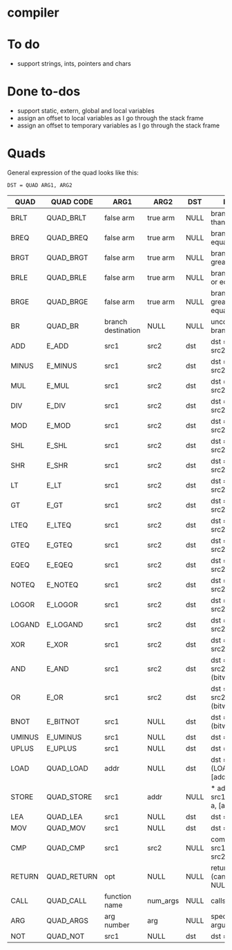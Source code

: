 # compiler

# To do

* support strings, ints, pointers and chars

# Done to-dos

* support static, extern, global and local variables
* assign an offset to local variables as I go through the stack frame
* assign an offset to temporary variables as I go through the stack frame

# Quads

General expression of the quad looks like this:

`DST = QUAD ARG1, ARG2`

| QUAD | QUAD CODE  | ARG1               | ARG2     | DST  | NOTE                            | DONE? |
|------|------------|--------------------|----------|------|---------------------------------|-------|
|BRLT  |QUAD\_BRLT  | false arm          | true arm | NULL | branch if less than             |Y      |
|BREQ  |QUAD\_BREQ  | false arm          | true arm | NULL | branch if equal to              |Y      |
|BRGT  |QUAD\_BRGT  | false arm          | true arm | NULL | branch if greater than          |Y      |
|BRLE  |QUAD\_BRLE  | false arm          | true arm | NULL | branch if less or equal to      |Y      |
|BRGE  |QUAD\_BRGE  | false arm          | true arm | NULL | branch if greater or equal to   |Y      |
|BR    |QUAD\_BR    | branch destination | NULL     | NULL | unconditional branch            |Y      |
|ADD   |E\_ADD      | src1               | src2     | dst  | dst = src1 + src2               |N      |
|MINUS |E\_MINUS    | src1               | src2     | dst  | dst = src1 - src2               |N      |
|MUL   |E\_MUL      | src1               | src2     | dst  | dst = src1 * src2               |N      |
|DIV   |E\_DIV      | src1               | src2     | dst  | dst = src1 / src2               |N      |
|MOD   |E\_MOD      | src1               | src2     | dst  | dst = src1 % src2               |N      |
|SHL   |E\_SHL      | src1               | src2     | dst  | dst = src1 << src2              |N      |
|SHR   |E\_SHR      | src1               | src2     | dst  | dst = src1 >> src2              |N      |
|LT    |E\_LT       | src1               | src2     | dst  | dst = src1 < src2               |N      |
|GT    |E\_GT       | src1               | src2     | dst  | dst = src1 > src2               |N      |
|LTEQ  |E\_LTEQ     | src1               | src2     | dst  | dst = src1 <= src2              |N      |
|GTEQ  |E\_GTEQ     | src1               | src2     | dst  | dst = src1 >= src2              |N      |
|EQEQ  |E\_EQEQ     | src1               | src2     | dst  | dst = src1 == src2              |N      |
|NOTEQ |E\_NOTEQ    | src1               | src2     | dst  | dst = src1 != src2              |N      |
|LOGOR |E\_LOGOR    | src1               | src2     | dst  | dst = src1 \|\| src2 (logical)    |N      |
|LOGAND|E\_LOGAND   | src1               | src2     | dst  | dst = src1 && src2 (logical)    |N      |
|XOR   |E\_XOR      | src1               | src2     | dst  | dst = src1 ^ src2               |N      |
|AND   |E\_AND      | src1               | src2     | dst  | dst = src1 & src2 (bitwise)     |N      |
|OR    |E\_OR       | src1               | src2     | dst  | dst = src1 \| src2 (bitwise)     |N      |
|BNOT  |E\_BITNOT   | src1               | NULL     | dst  | dst = ~src1       (bitwise)     |N      |
|UMINUS|E\_UMINUS   | src1               | NULL     | dst  | dst = -src1                     |N      |
|UPLUS |E\_UPLUS    | src1               | NULL     | dst  | dst = +src1                     |N      |
|LOAD  |QUAD\_LOAD  | addr               | NULL     | dst  | dst = * addr (LOAD [address])   |N      |
|STORE |QUAD\_STORE | src1               | addr     | NULL | * addr = src1 (STORE a, [addr]) |N      |
|LEA   |QUAD\_LEA   | src1               | NULL     | dst  | dst = &src1                     |N      |
|MOV   |QUAD\_MOV   | src1               | NULL     | dst  | dst = src1                      |N      |
|CMP   |QUAD\_CMP   | src1               | src2     | NULL | compare src1 and src2           |N      |
|RETURN|QUAD\_RETURN| opt                | NULL     | NULL | return opt (can be NULL)        |N      |
|CALL  |QUAD\_CALL  | function name      | num\_args| NULL | calls function                  |N      |
|ARG   |QUAD\_ARGS  | arg number         | arg      | NULL | specifies arguments             |N      |
|NOT   |QUAD\_NOT   | src1               | NULL     | dst  | dst = !src1                     |N      |
